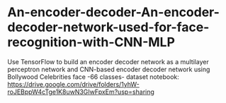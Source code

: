 # An-encoder-decoder-An-encoder-decoder-network-used-for-face-recognition-with-CNN-MLP
Use TensorFlow to build an encoder decoder network as a multilayer perceptron network and CNN-based encoder decoder network using Bollywood Celebrities face -66 classes- dataset
notebook: https://drive.google.com/drive/folders/1yhW-roJEBppW4cTge1K8uwN3GIwFpxEm?usp=sharing
